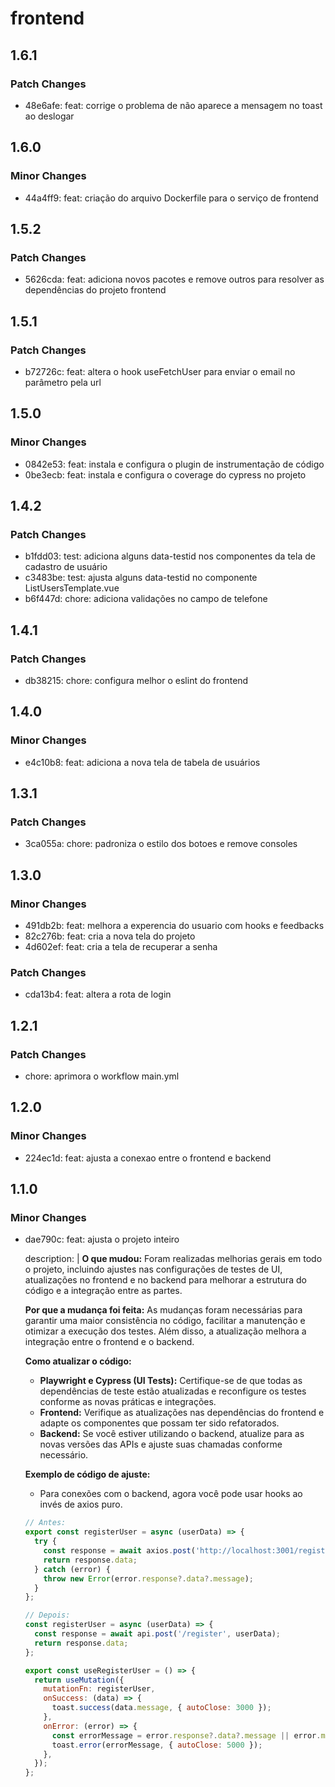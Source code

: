 # frontend

## 1.6.1

### Patch Changes

- 48e6afe: feat: corrige o problema de não aparece a mensagem no toast ao deslogar

## 1.6.0

### Minor Changes

- 44a4ff9: feat: criação do arquivo Dockerfile para o serviço de frontend

## 1.5.2

### Patch Changes

- 5626cda: feat: adiciona novos pacotes e remove outros para resolver as dependências do projeto frontend

## 1.5.1

### Patch Changes

- b72726c: feat: altera o hook useFetchUser para enviar o email no parâmetro pela url

## 1.5.0

### Minor Changes

- 0842e53: feat: instala e configura o plugin de instrumentação de código
- 0be3ecb: feat: instala e configura o coverage do cypress no projeto

## 1.4.2

### Patch Changes

- b1fdd03: test: adiciona alguns data-testid nos componentes da tela de cadastro de usuário
- c3483be: test: ajusta alguns data-testid no componente ListUsersTemplate.vue
- b6f447d: chore: adiciona validações no campo de telefone

## 1.4.1

### Patch Changes

- db38215: chore: configura melhor o eslint do frontend

## 1.4.0

### Minor Changes

- e4c10b8: feat: adiciona a nova tela de tabela de usuários

## 1.3.1

### Patch Changes

- 3ca055a: chore: padroniza o estilo dos botoes e remove consoles

## 1.3.0

### Minor Changes

- 491db2b: feat: melhora a experencia do usuario com hooks e feedbacks
- 82c276b: feat: cria a nova tela do projeto
- 4d602ef: feat: cria a tela de recuperar a senha

### Patch Changes

- cda13b4: feat: altera a rota de login

## 1.2.1

### Patch Changes

- chore: aprimora o workflow main.yml

## 1.2.0

### Minor Changes

- 224ec1d: feat: ajusta a conexao entre o frontend e backend

## 1.1.0

### Minor Changes

- dae790c: feat: ajusta o projeto inteiro

  description: |
  **O que mudou:**
  Foram realizadas melhorias gerais em todo o projeto, incluindo ajustes nas configurações de testes de UI, atualizações no frontend e no backend para melhorar a estrutura do código e a integração entre as partes.

  **Por que a mudança foi feita:**
  As mudanças foram necessárias para garantir uma maior consistência no código, facilitar a manutenção e otimizar a execução dos testes. Além disso, a atualização melhora a integração entre o frontend e o backend.

  **Como atualizar o código:**

  - **Playwright e Cypress (UI Tests):** Certifique-se de que todas as dependências de teste estão atualizadas e reconfigure os testes conforme as novas práticas e integrações.
  - **Frontend:** Verifique as atualizações nas dependências do frontend e adapte os componentes que possam ter sido refatorados.
  - **Backend:** Se você estiver utilizando o backend, atualize para as novas versões das APIs e ajuste suas chamadas conforme necessário.

  **Exemplo de código de ajuste:**

  - Para conexões com o backend, agora você pode usar hooks ao invés de axios puro.

  ```js
  // Antes:
  export const registerUser = async (userData) => {
    try {
      const response = await axios.post('http://localhost:3001/register', userData);
      return response.data;
    } catch (error) {
      throw new Error(error.response?.data?.message);
    }
  };

  // Depois:
  const registerUser = async (userData) => {
    const response = await api.post('/register', userData);
    return response.data;
  };

  export const useRegisterUser = () => {
    return useMutation({
      mutationFn: registerUser,
      onSuccess: (data) => {
        toast.success(data.message, { autoClose: 3000 });
      },
      onError: (error) => {
        const errorMessage = error.response?.data?.message || error.message;
        toast.error(errorMessage, { autoClose: 5000 });
      },
    });
  };
  ```
